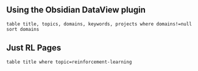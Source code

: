 
## Using the Obsidian DataView plugin

`````dataview
table title, topics, domains, keywords, projects where domains!=null sort domains
`````


## Just RL Pages

```dataview
table title where topic=reinforcement-learning
```
